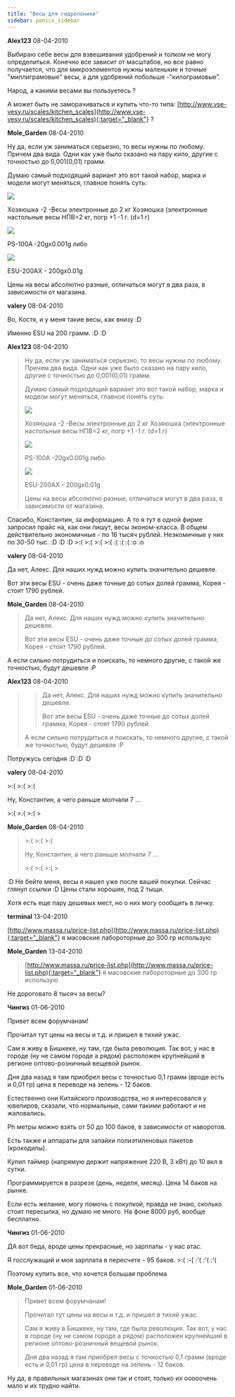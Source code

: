 ```yaml
---
title: "Весы для гидропоники"
sidebar: ponics_sidebar
---
```


**Alex123** 08-04-2010

Выбираю себе весы для взвешивания удобрений и толком не могу определиться. Конечно все зависит от масштабов, но все равно получается, что для микроэлементов нужны маленькие и точные "миллиграмовые" весы, а для удобрений побольше -"килограмовые". 

Народ, а какими весами вы пользуетесь ?

А может быть не заморачиваться и купить что-то типа: [http://www.vse-vesy.ru/scales/kitchen_scales](http://www.vse-vesy.ru/scales/kitchen_scales){:target="_blank"} ?


**Mole_Garden** 08-04-2010

Ну да, если уж заниматься серьезно, то весы нужны по любому. Причем два вида. Одни как уже было сказано на пару кило, другие с точностью до 0,001(0,01) грамм.

Думаю самый подходящий вариант это вот такой набор, марка и модели могут меняться, главное понять суть:

![](http://rushim.ru/oborud/image014.jpg)

Хозяюшка -2 -Весы электронные до 2 кг Хозяюшка (электронные настольные весы НПВ=2 кг, погр +1 -1 г. (d=1 г)

![](http://rushim.ru/oborud/image010.jpg)

PS-100A -20gx0.001g либо 

![](http://rushim.ru/oborud/image012.jpg)

ESU-200AX - 200gx0.01g

Цены на весы абсолютно разные, отличаться могут в два раза, в зависимости от магазина.


**valery** 08-04-2010

Во, Костя, и у меня такие весы, как внизу :D

Именно ESU на 200 грамм. :D :D


**Alex123** 08-04-2010

> Ну да, если уж заниматься серьезно, то весы нужны по любому. Причем два вида. Одни как уже было сказано на пару кило, другие с точностью до 0,001(0,01) грамм.
> 
> Думаю самый подходящий вариант это вот такой набор, марка и модели могут меняться, главное понять суть:
> 
> ![](http://rushim.ru/oborud/image014.jpg)
> 
> Хозяюшка -2 -Весы электронные до 2 кг Хозяюшка (электронные настольные весы НПВ=2 кг, погр +1 -1 г. (d=1 г)
> 
> ![](http://rushim.ru/oborud/image010.jpg)
> 
> PS-100A -20gx0.001g либо 
> 
> ![](http://rushim.ru/oborud/image012.jpg)
> 
> ESU-200AX - 200gx0.01g
> 
> Цены на весы абсолютно разные, отличаться могут в два раза, в зависимости от магазина.

Спасибо, Константин, за информацию. А то я тут в одной фирме запросил прайс на, как они пишут, весы эконом-класса. В общем действительно экономичные - по 16 тысяч рублей. Неэкомичные у них по 30-50 тыс. :D :D :D &gt;:( &gt;:( &gt;:( &gt;:( :( :( :( :o :o


**valery** 08-04-2010

Да нет, Алекс. Для наших нужд можно купить значительно дешевле.

Вот эти весы ESU - очень даже точные до сотых долей грамма, Корея - стоят 1790 рублей.


**Mole_Garden** 08-04-2010

> Да нет, Алекс. Для наших нужд можно купить значительно дешевле.
> 
> Вот эти весы ESU - очень даже точные до сотых долей грамма, Корея - стоят 1790 рублей.

А если сильно потрудиться и поискать, то немного другие, с такой же точностью, будут дешевле :P


**Alex123** 08-04-2010

> > Да нет, Алекс. Для наших нужд можно купить значительно дешевле.
> > 
> > Вот эти весы ESU - очень даже точные до сотых долей грамма, Корея - стоят 1790 рублей.
> 
> А если сильно потрудиться и поискать, то немного другие, с такой же точностью, будут дешевле :P

Потружусь сегодня :D :D :D


**valery** 08-04-2010

 &gt;:( &gt;:( &gt;:(

Ну, Константин, а чего раньше молчали 7 ...

&gt;:( &gt;:( &gt;:( &gt;


**Mole_Garden** 08-04-2010

> &gt;:( &gt;:( &gt;:(
> 
> Ну, Константин, а чего раньше молчали 7 ...
> 
> &gt;:( &gt;:( &gt;:( &gt;

 :D Не бейте меня, весы я нашел уже после вашей покупки. Сейчас глянул ссылки :D Цены стали хорошие, под 2 тыщи. 

Хотя есть еще пару дешевых мест, но о них могу сообщить в личку. 


**terminal** 13-04-2010

[http://www.massa.ru/price-list.php](http://www.massa.ru/price-list.php){:target="_blank"} я масовские лабороторные до 300 гр использую


**Mole_Garden** 13-04-2010

> [http://www.massa.ru/price-list.php](http://www.massa.ru/price-list.php){:target="_blank"} я масовские лабороторные до 300 гр использую

Не дороговато 8 тысяч за весы?


**Чингиз** 01-06-2010

Привет всем форумчанам!

Прочитал тут цены на весы и т.д. и пришел в тихий ужас.

Сам я живу в Бишкеке, ну там, где была революция. Так вот, у нас в городе (ну не самом городе а рядом) расположен крупнейший в регионе оптово-розничный вещевой рынок. 

Дня два назад я там приобрел весы с точностью 0,1 грамм (вроде есть и 0,01 гр) цена в переводе на зелень - 12 баков.

Естественно они Китайского производства, но я интересовался у ювелиров, сказали, что нормальные, сами такими работают и не жаловались.

Ph метры можно взять от 50 до 100 баков, в зависимости от наворотов.

Есть также и аппараты для запайки полиэтиленовых пакетов (крокодилы).

Купил таймер (напрямую держит напряжение 220 В, 3 кВт) до 10 вкл в сутки.

Программируется в разрезе (день, неделя, месяц). Цена 14 баков на рынке.

Если есть желание, могу помочь с покупкой, правда не знаю, сколько стоит пересылка, но думаю не много. На фоне 8000 руб, вообще бесплатно.


**Чингиз** 01-06-2010

ДА вот беда, вроде цены прекрасные, но зарплаты - у нас атас.

Я госслужащий и моя зарплата в пересчете - 95 баков. &gt;:( :-[ :&#039;( :&#039;( :&#039;(

Поэтому купить все, что хочется большая проблема


**Mole_Garden** 01-06-2010

> Привет всем форумчанам!
> 
> Прочитал тут цены на весы и т.д. и пришел в тихий ужас.
> 
> Сам я живу в Бишкеке, ну там, где была революция. Так вот, у нас в городе (ну не самом городе а рядом) расположен крупнейший в регионе оптово-розничный вещевой рынок. 
> 
> Дня два назад я там приобрел весы с точностью 0,1 грамм (вроде есть и 0,01 гр) цена в переводе на зелень - 12 баков.

Ну да, в правильных магазинах они так и стоят, только их ооооочень мало и их трудно найти.


